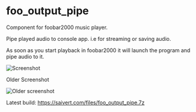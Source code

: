 foo_output_pipe
===============

Component for foobar2000 music player.

Pipe played audio to console app. i.e for streaming or saving audio.

As soon as you start playback in foobar2000 it will launch the program and pipe audio to it.

![Screenshot](http://i.imgur.com/3FAgMra.png)

Older Screenshot

![Older screenshot](http://i.imgur.com/GoMYBXY.png)

Latest build:
https://saivert.com/files/foo_output_pipe.7z
